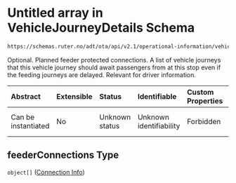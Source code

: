 # Untitled array in VehicleJourneyDetails Schema

```txt
https://schemas.ruter.no/adt/ota/api/v2.1/operational-information/vehicle-journey-details.json#/definitions/pointCall/properties/feederConnections
```

Optional. Planned feeder protected connections. A list of vehicle journeys that this vehicle journey should await passengers from at this stop even if the feeding journeys are delayed. Relevant for driver information.

| Abstract            | Extensible | Status         | Identifiable            | Custom Properties | Additional Properties | Access Restrictions | Defined In                                                                                                                |
| :------------------ | :--------- | :------------- | :---------------------- | :---------------- | :-------------------- | :------------------ | :------------------------------------------------------------------------------------------------------------------------ |
| Can be instantiated | No         | Unknown status | Unknown identifiability | Forbidden         | Allowed               | none                | [vehicle-journey-details.json*](../../schema/operational-information/vehicle-journey-details.json "open original schema") |

## feederConnections Type

`object[]` ([Connection Info](vehicle-journey-details-definitions-connection-info.md))
